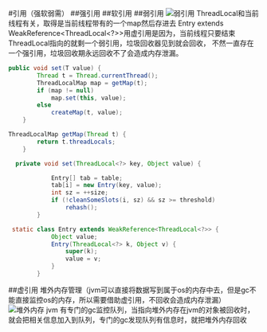 #引用（强软弱需）
##强引用
##软引用
##弱引用
![弱引用](https://gitee.com/zhangkai108/jvm_bottom_study/blob/master/src/main/resources/mdImages/weakReference.jpg)
ThreadLocal和当前线程有关，取得是当前线程带有的一个map然后存进去
 Entry extends WeakReference<ThreadLocal<?>>用虚引用是因为，当前线程只要结束ThreadLocal指向的就剩一个弱引用，垃圾回收器见到就会回收，
 不然一直存在一个强引用，垃圾回收期永远回收不了会造成内存泄漏。
```java
public void set(T value) {
        Thread t = Thread.currentThread();
        ThreadLocalMap map = getMap(t);
        if (map != null)
            map.set(this, value);
        else
            createMap(t, value);
    }
```
```java
ThreadLocalMap getMap(Thread t) {
        return t.threadLocals;
    }
```
```java
  private void set(ThreadLocal<?> key, Object value) {

            Entry[] tab = table;
            tab[i] = new Entry(key, value);
            int sz = ++size;
            if (!cleanSomeSlots(i, sz) && sz >= threshold)
                rehash();
        }
```
```java
 static class Entry extends WeakReference<ThreadLocal<?>> {
            Object value;
            Entry(ThreadLocal<?> k, Object v) {
                super(k);
                value = v;
            }
        }
```
##虚引用
堆外内存管理（jvm可以直接将数据写到属于os的内存中去，但是gc不能直接监控os的内存，所以需要借助虚引用，不回收会造成内存泄漏）
![堆外内存](https://gitee.com/zhangkai108/jvm_bottom_study/blob/master/src/main/resources/mdImages/offheapmemory.png)
jvm 有专门的gc监控队列，当指向堆外内存在jvm的对象被回收时，就会把相关信息加入到队列，专门的gc发现队列有信息时，就把堆外内存回收

